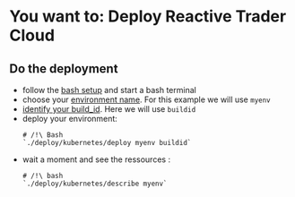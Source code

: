 # You want to: Deploy Reactive Trader Cloud

## Do the deployment
- follow the [bash setup][bash-setup] and start a bash terminal
- choose your [environment name][environment-name]. For this example we will use `myenv`
- [identify your build_id][build-id]. Here we will use `buildid`
- deploy your environment:
    ```
    # /!\ Bash
    `./deploy/kubernetes/deploy myenv buildid`
    ```
- wait a moment and see the ressources :
    ```
    # /!\ bash
    `./deploy/kubernetes/describe myenv`
    ```

[environment-name]: ./environment-name.md
[build-id]: ./build_id.md
[bash-setup]: ./bash-setup.md
